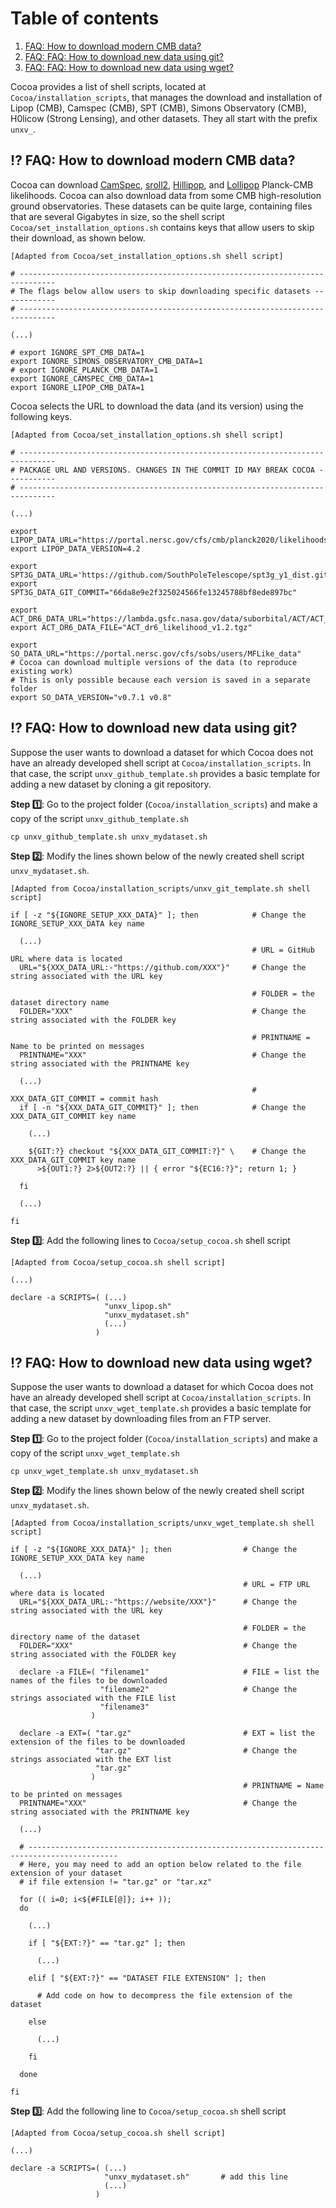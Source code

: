 # Table of contents
1. [FAQ: How to download modern CMB data?](#new_planck_data)
2. [FAQ: FAQ: How to download new data using git?](#new_likelihood_and_data)
3. [FAQ: FAQ: How to download new data using wget?](#new_likelihood_and_data2)
 
Cocoa provides a list of shell scripts, located at `Cocoa/installation_scripts`, that manages the download and installation of Lipop (CMB), Camspec (CMB), SPT (CMB), Simons Observatory (CMB), H0licow (Strong Lensing), and other datasets. They all start with the prefix `unxv_`. 

## :interrobang: FAQ: How to download modern CMB data? <a name="new_planck_data"></a>

Cocoa can download [CamSpec](https://people.ast.cam.ac.uk/~stg20/camspec/index.html), [sroll2](https://web.fe.infn.it/~pagano/low_ell_datasets/sroll2/), [Hillipop](https://github.com/planck-npipe/hillipop.git), and [Lollipop](https://github.com/planck-npipe/lollipop.git) Planck-CMB likelihoods. Cocoa can also download data from some CMB high-resolution ground observatories. These datasets can be quite large, containing files that are several Gigabytes in size, so the shell script  `Cocoa/set_installation_options.sh` contains keys that allow users to skip their download, as shown below.

    [Adapted from Cocoa/set_installation_options.sh shell script] 

    # ------------------------------------------------------------------------------
    # The flags below allow users to skip downloading specific datasets ------------
    # ------------------------------------------------------------------------------
    
    (...)

    # export IGNORE_SPT_CMB_DATA=1
    export IGNORE_SIMONS_OBSERVATORY_CMB_DATA=1
    # export IGNORE_PLANCK_CMB_DATA=1
    export IGNORE_CAMSPEC_CMB_DATA=1
    export IGNORE_LIPOP_CMB_DATA=1

Cocoa selects the URL to download the data (and its version) using the following keys.

    [Adapted from Cocoa/set_installation_options.sh shell script] 

    # ------------------------------------------------------------------------------
    # PACKAGE URL AND VERSIONS. CHANGES IN THE COMMIT ID MAY BREAK COCOA -----------
    # ------------------------------------------------------------------------------

    (...)
    
    export LIPOP_DATA_URL="https://portal.nersc.gov/cfs/cmb/planck2020/likelihoods"
    export LIPOP_DATA_VERSION=4.2

    export SPT3G_DATA_URL='https://github.com/SouthPoleTelescope/spt3g_y1_dist.git'
    export SPT3G_DATA_GIT_COMMIT="66da8e9e2f325024566fe13245788bf8ede897bc"

    export ACT_DR6_DATA_URL="https://lambda.gsfc.nasa.gov/data/suborbital/ACT/ACT_dr6/likelihood/data"
    export ACT_DR6_DATA_FILE="ACT_dr6_likelihood_v1.2.tgz"

    export SO_DATA_URL="https://portal.nersc.gov/cfs/sobs/users/MFLike_data"
    # Cocoa can download multiple versions of the data (to reproduce existing work)
    # This is only possible because each version is saved in a separate folder
    export SO_DATA_VERSION="v0.7.1 v0.8"

## :interrobang: FAQ: How to download new data using git? <a name="new_likelihood_and_data"></a>

 Suppose the user wants to download a dataset for which Cocoa does not have an already developed shell script at `Cocoa/installation_scripts`. In that case, the script `unxv_github_template.sh` provides a basic template for adding a new dataset by cloning a git repository.

**Step :one:**: Go to the project folder (`Cocoa/installation_scripts`) and make a copy of the script `unxv_github_template.sh`

    cp unxv_github_template.sh unxv_mydataset.sh

 **Step :two:**: Modify the lines shown below of the newly created shell script `unxv_mydataset.sh`.

    [Adapted from Cocoa/installation_scripts/unxv_git_template.sh shell script] 
    
    if [ -z "${IGNORE_SETUP_XXX_DATA}" ]; then            # Change the IGNORE_SETUP_XXX_DATA key name

      (...)
                                                          # URL = GitHub URL where data is located
      URL="${XXX_DATA_URL:-"https://github.com/XXX"}"     # Change the string associated with the URL key
    
                                                          # FOLDER = the dataset directory name
      FOLDER="XXX"                                        # Change the string associated with the FOLDER key

                                                          # PRINTNAME = Name to be printed on messages
      PRINTNAME="XXX"                                     # Change the string associated with the PRINTNAME key
  
      (...) 
                                                          # XXX_DATA_GIT_COMMIT = commit hash
      if [ -n "${XXX_DATA_GIT_COMMIT}" ]; then            # Change the XXX_DATA_GIT_COMMIT key name

        (...)
      
        ${GIT:?} checkout "${XXX_DATA_GIT_COMMIT:?}" \    # Change the XXX_DATA_GIT_COMMIT key name
          >${OUT1:?} 2>${OUT2:?} || { error "${EC16:?}"; return 1; }
   
      fi
      
      (...)
    
    fi

**Step :three:**: Add the following lines to `Cocoa/setup_cocoa.sh` shell script

    [Adapted from Cocoa/setup_cocoa.sh shell script] 

    (...)

    declare -a SCRIPTS=( (...)
                         "unxv_lipop.sh"
                         "unxv_mydataset.sh"
                         (...)
                       ) 

## :interrobang: FAQ: How to download new data using wget? <a name="new_likelihood_and_data2"></a>

Suppose the user wants to download a dataset for which Cocoa does not have an already developed shell script at `Cocoa/installation_scripts`. In that case, the script `unxv_wget_template.sh` provides a basic template for adding a new dataset by downloading files from an FTP server. 

**Step :one:**: Go to the project folder (`Cocoa/installation_scripts`) and make a copy of the script `unxv_wget_template.sh`

    cp unxv_wget_template.sh unxv_mydataset.sh
    
**Step :two:**: Modify the lines shown below of the newly created shell script `unxv_mydataset.sh`.
  
    [Adapted from Cocoa/installation_scripts/unxv_wget_template.sh shell script] 
    
    if [ -z "${IGNORE_XXX_DATA}" ]; then                # Change the IGNORE_SETUP_XXX_DATA key name

      (...)
                                                        # URL = FTP URL where data is located
      URL="${XXX_DATA_URL:-"https://website/XXX"}"      # Change the string associated with the URL key

                                                        # FOLDER = the directory name of the dataset
      FOLDER="XXX"                                      # Change the string associated with the FOLDER key

      declare -a FILE=( "filename1"                     # FILE = list the names of the files to be downloaded
                        "filename2"                     # Change the strings associated with the FILE list 
                        "filename3"
                      )

      declare -a EXT=( "tar.gz"                         # EXT = list the extension of the files to be downloaded
                       "tar.gz"                         # Change the strings associated with the EXT list  
                       "tar.gz"
                      )
                                                        # PRINTNAME = Name to be printed on messages
      PRINTNAME="XXX"                                   # Change the string associated with the PRINTNAME key

      (...)

      # ------------------------------------------------------------------------------------------
      # Here, you may need to add an option below related to the file extension of your dataset
      # if file extension != "tar.gz" or "tar.xz"
      
      for (( i=0; i<${#FILE[@]}; i++ ));
      do
    
        (...)
    
        if [ "${EXT:?}" == "tar.gz" ]; then
          
          (...)
        
        elif [ "${EXT:?}" == "DATASET FILE EXTENSION" ]; then

          # Add code on how to decompress the file extension of the dataset
        
        else
        
          (...)
 
        fi
    
      done
    
    fi
    
**Step :three:**: Add the following line to `Cocoa/setup_cocoa.sh` shell script

    [Adapted from Cocoa/setup_cocoa.sh shell script] 

    (...)
 
    declare -a SCRIPTS=( (...)
                         "unxv_mydataset.sh"       # add this line
                         (...)
                       )
                      
